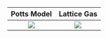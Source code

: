 Potts Model           |  Lattice Gas
:-------------------------:|:-------------------------:
![]([https://...Dark.png](https://github.com/pedhmendes/useful-things/blob/main/figs/Q10_T025_HB.gif))  |  ![]([https://...Ocean.png](https://github.com/pedhmendes/useful-things/blob/main/figs/lattice_gas.gif))

<!--
### Hi there 👋
**pedhmendes/pedhmendes** is a ✨ _special_ ✨ repository because its `README.md` (this file) appears on your GitHub profile.

Here are some ideas to get you started:

- 🔭 I’m currently working on ...
- 🌱 I’m currently learning ...
- 👯 I’m looking to collaborate on ...
- 🤔 I’m looking for help with ...
- 💬 Ask me about ...
- 📫 How to reach me: ...
- 😄 Pronouns: ...
- ⚡ Fun fact: ...
-->
